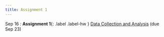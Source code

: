 ```yaml
---
title: Assignment 1
---
```


Sep 16
: **Assignment 1**{: .label .label-hw } [Data Collection and Analysis](#) (due Sep 23)